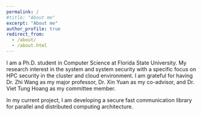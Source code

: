 ```yaml
---
permalink: /
#title: "About me"
excerpt: "About me"
author_profile: true
redirect_from: 
  - /about/
  - /about.html
---
```


I am a Ph.D. student in Computer Science at Florida State University. My research interest in the system and system security with a specific focus on HPC security in the cluster and cloud environment. I am grateful for having Dr. Zhi Wang as my major professor, Dr. Xin Yuan as my co-advisor, and Dr. Viet Tung Hoang as my committee member.

In my current project, I am developing a secure fast communication library for parallel and distributed computing architecture.